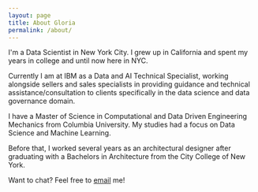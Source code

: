 ```yaml
---
layout: page
title: About Gloria
permalink: /about/
---
```


I'm a Data Scientist in New York City. I grew up in California and spent my years in college and until now here in NYC. &nbsp;

Currently I am at IBM as a Data and AI Technical Specialist, working alongside sellers and sales specialists in providing guidance and technical assistance/consultation to clients specifically in the data science and data governance domain. &nbsp;

I have a Master of Science in Computational and Data Driven Engineering Mechanics from Columbia University. My studies had a focus on Data Science and Machine Learning.

Before that, I worked several years as an architectural designer after graduating with a Bachelors in Architecture from the City College of New York.

Want to chat? Feel free to [email](mailto:gloria.juhyun@gmail.com) me!
